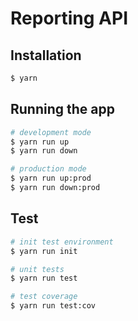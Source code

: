 # Reporting API

## Installation

```bash
$ yarn
```

## Running the app

```bash
# development mode
$ yarn run up
$ yarn run down

# production mode
$ yarn run up:prod
$ yarn run down:prod
```

## Test

```bash
# init test environment
$ yarn run init

# unit tests
$ yarn run test

# test coverage
$ yarn run test:cov
```